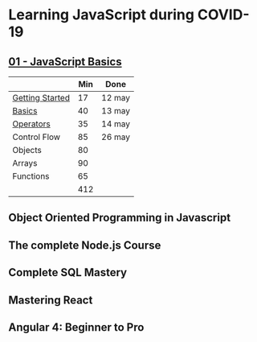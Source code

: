 # Learning JavaScript during COVID-19

## [01 - JavaScript Basics](./01-js-basics.md)

|                   | Min  | Done   |
|-------------------|------|--------|
| [Getting Started](./01-js-basics.md#Getting-Started)   | 17   | 12 may |
| [Basics](./01-js-basics.md#Basics)                     | 40   | 13 may |
| [Operators](./01-js-basics.md#Operators)               | 35   | 14 may |
| Control Flow      | 85   | 26 may |
| Objects           | 80   |             |
| Arrays            | 90   |             |
| Functions         | 65   |             |
|                   | 412  |             |

## Object Oriented Programming in Javascript
## The complete Node.js Course
## Complete SQL Mastery
## Mastering React
## Angular 4: Beginner to Pro
